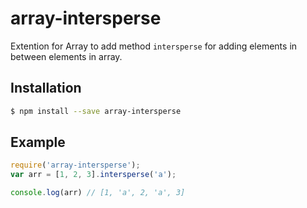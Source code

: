 # array-intersperse

Extention for Array to add method `intersperse` for adding elements in between elements in array.


## Installation

```bash
$ npm install --save array-intersperse
```

## Example

```js
require('array-intersperse');
var arr = [1, 2, 3].intersperse('a');

console.log(arr) // [1, 'a', 2, 'a', 3]
```